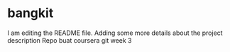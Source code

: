 # bangkit
I am editing the README file. Adding some more details about the
 project description
Repo buat coursera git week 3
